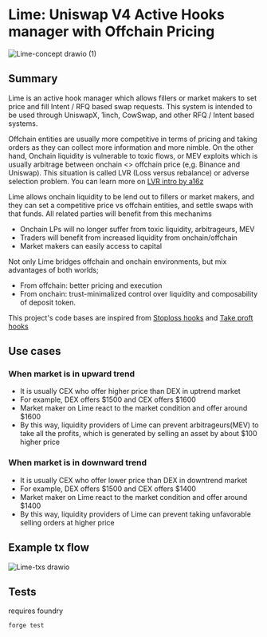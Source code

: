 # Lime: Uniswap V4 Active Hooks manager with Offchain Pricing 
![Lime-concept drawio (1)](https://github.com/kohshiba/univ4-offchain-pricing/assets/4516944/3eeb451e-7521-4dcb-80b3-3d6673a7c423)
## Summary 
Lime is an active hook manager which allows fillers or market makers to set price and fill Intent / RFQ based swap requests. 
This system is intended to be used through UniswapX, 1inch, CowSwap, and other RFQ / Intent based systems.

Offchain entities are usually more competitive in terms of pricing and taking orders as they can collect more information and more nimble. 
On the other hand, Onchain liquidity is vulnerable to toxic flows, or MEV exploits which is usually arbitrage between onchain <> offchain price (e,g. Binance and Uniswap). 
This situation is called LVR (Loss versus rebalance) or adverse selection problem. You can learn more on [LVR intro by a16z](https://a16zcrypto.com/posts/article/lvr-quantifying-the-cost-of-providing-liquidity-to-automated-market-makers/)

Lime allows onchain liquidity to be lend out to fillers or market makers, and they can set a competitive price vs offchain entities, and settle swaps with that funds. 
All related parties will benefit from this mechanims
- Onchain LPs will no longer suffer from toxic liquidity, arbitrageurs, MEV
- Traders will benefit from increased liquidity from onchain/offchain
- Market makers can easily access to capital

Not only Lime bridges offchain and onchain environments, but mix advantages of both worlds;
- From offchain: better pricing and execution
- From onchain: trust-minimalized control over liquidity and composability of deposit token.

This project's code bases are inspired from [Stoploss hooks](https://github.com/saucepoint/v4-stoploss) and [Take proft hooks](https://github.com/LearnWeb3DAO/uniswap-v4-take-profits-hook)

## Use cases
### When market is in upward trend

- It is usually CEX who offer higher price than DEX in uptrend market
- For example, DEX offers $1500 and CEX offers $1600
- Market maker on Lime react to the market condition and offer around $1600
- By this way, liquidity providers of Lime can prevent arbitrageurs(MEV) to take all the profits, which is generated by selling an asset by about $100 higher price

### When market is in downward trend

- It is usually CEX who offer lower price than DEX in downtrend market
- For example, DEX offers $1500 and CEX offers $1400
- Market maker on Lime react to the market condition and offer around $1400
- By this way, liquidity providers of Lime can prevent taking unfavorable selling orders at higher price

## Example tx flow
![Lime-txs drawio](https://github.com/kohshiba/univ4-offchain-pricing/assets/4516944/7d6c34fd-14cb-4af2-adfe-5ffb5a3ea099)

## Tests
requires foundry
```
forge test 
```
